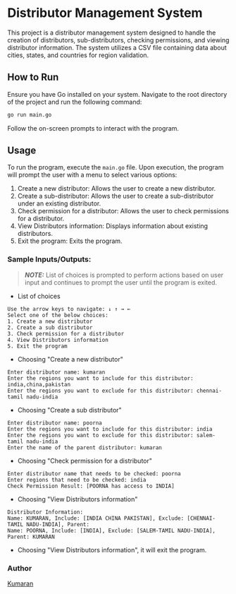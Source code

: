 # Distributor Management System

This project is a distributor management system designed to handle the creation of distributors, sub-distributors, checking permissions, and viewing distributor information. The system utilizes a CSV file containing data about cities, states, and countries for region validation.

## How to Run
Ensure you have Go installed on your system. Navigate to the root directory of the project and run the following command:

```bash
go run main.go
```
Follow the on-screen prompts to interact with the program.

## Usage

To run the program, execute the `main.go` file. Upon execution, the program will prompt the user with a menu to select various options:

1. Create a new distributor: Allows the user to create a new distributor.
2. Create a sub-distributor: Allows the user to create a sub-distributor under an existing distributor.
3. Check permission for a distributor: Allows the user to check permissions for a distributor.
4. View Distributors information: Displays information about existing distributors.
5. Exit the program: Exits the program.

### Sample Inputs/Outputs:
> **_NOTE:_**  List of choices is prompted to perform actions based on user input and continues to prompt the user until the program is exited.
- List of choices
```
Use the arrow keys to navigate: ↓ ↑ → ←
Select one of the below choices:
1. Create a new distributor
2. Create a sub distributor
3. Check permission for a distributor
4. View Distributors information     
5. Exit the program
```

- Choosing "Create a new distributor"

```
Enter distributor name: kumaran
Enter the regions you want to include for this distributor: india,china,pakistan
Enter the regions you want to exclude for this distributor: chennai-tamil nadu-india
```

- Choosing "Create a sub distributor"

```
Enter distributor name: poorna
Enter the regions you want to include for this distributor: india
Enter the regions you want to exclude for this distributor: salem-tamil nadu-india
Enter the name of the parent distributor: kumaran
```

- Choosing "Check permission for a distributor"

```
Enter distributor name that needs to be checked: poorna
Enter regions that need to be checked: india
Check Permission Result: [POORNA has access to INDIA]
```

- Choosing "View Distributors information"

```
Distributor Information:
Name: KUMARAN, Include: [INDIA CHINA PAKISTAN], Exclude: [CHENNAI-TAMIL NADU-INDIA], Parent:
Name: POORNA, Include: [INDIA], Exclude: [SALEM-TAMIL NADU-INDIA], Parent: KUMARAN
```

- Choosing "View Distributors information", it will exit the program.

### Author

[Kumaran](https://github.com/kumaranElavazhagn)